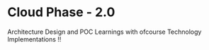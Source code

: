 # Cloud Phase - 2.0
Architecture Design and POC Learnings with ofcourse Technology Implementations !!

